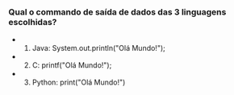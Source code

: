 ### Qual o commando de saída de dados das 3 linguagens escolhidas?
- 1. Java: System.out.println("Olá Mundo!");
- 2. C: printf("Olá Mundo!");
- 3. Python: print("Olá Mundo!")